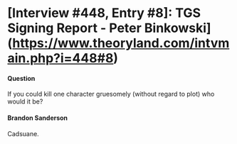 # [Interview #448, Entry #8]: TGS Signing Report - Peter Binkowski](https://www.theoryland.com/intvmain.php?i=448#8)

#### Question

If you could kill one character gruesomely (without regard to plot) who would it be?

#### Brandon Sanderson

Cadsuane.

